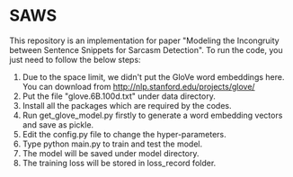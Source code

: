 # SAWS
This repository is an implementation for paper "Modeling the Incongruity between Sentence Snippets for Sarcasm Detection".
To run the code, you just need to follow the below steps:
1. Due to the space limit, we didn't put the GloVe word embeddings here. You can download from  http://nlp.stanford.edu/projects/glove/
2. Put the file "glove.6B.100d.txt" under data directory.
3. Install all the packages which are required by the codes.
4. Run get_glove_model.py firstly to generate a word embedding vectors and save as pickle.
5. Edit the config.py file to change the hyper-parameters.
6. Type python main.py to train and test the model.
7. The model will be saved under model directory.
8. The training loss will be stored in loss_record folder.
